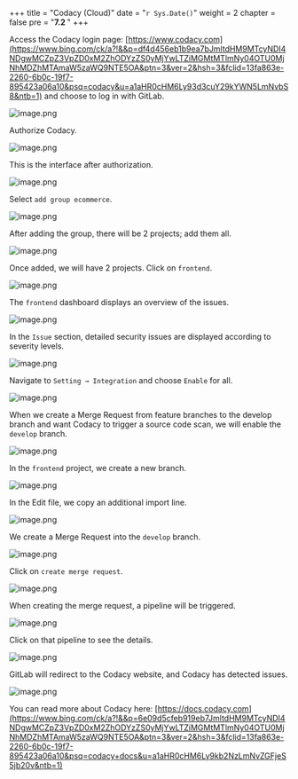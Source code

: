 +++
title = "Codacy (Cloud)"
date = "`r Sys.Date()`" 
weight = 2
chapter = false
pre = "<b>7.2 </b>"
+++

Access the Codacy login page: [https://www.codacy.com](https://www.bing.com/ck/a?!&&p=df4d456eb1b9ea7bJmltdHM9MTcyNDI4NDgwMCZpZ3VpZD0xM2ZhODYzZS0yMjYwLTZiMGMtMTlmNy04OTU0MjNhMDZhMTAmaW5zaWQ9NTE5OA&ptn=3&ver=2&hsh=3&fclid=13fa863e-2260-6b0c-19f7-895423a06a10&psq=codacy&u=a1aHR0cHM6Ly93d3cuY29kYWN5LmNvbS8&ntb=1) and choose to log in with GitLab.

![image.png](/images/7-sast/image%2022.png?featherlight=false&width=60pc)

Authorize Codacy.

![image.png](/images/7-sast/image%2023.png?featherlight=false&width=60pc)

This is the interface after authorization.

![image.png](/images/7-sast/image%2024.png?featherlight=false&width=60pc)

Select `add group ecommerce`.

![image.png](/images/7-sast/image%2025.png?featherlight=false&width=60pc)

After adding the group, there will be 2 projects; add them all.

![image.png](/images/7-sast/image%2026.png?featherlight=false&width=60pc)

Once added, we will have 2 projects. Click on `frontend`.

![image.png](/images/7-sast/image%2027.png?featherlight=false&width=60pc)

The `frontend` dashboard displays an overview of the issues.

![image.png](/images/7-sast/image%2028.png?featherlight=false&width=60pc)

In the `Issue` section, detailed security issues are displayed according to severity levels.

![image.png](/images/7-sast/image%2029.png?featherlight=false&width=60pc)

Navigate to `Setting → Integration` and choose `Enable` for all.

![image.png](/images/7-sast/image%2030.png?featherlight=false&width=60pc)

When we create a Merge Request from feature branches to the develop branch and want Codacy to trigger a source code scan, we will enable the `develop` branch.

![image.png](/images/7-sast/image%2031.png?featherlight=false&width=60pc)

In the `frontend` project, we create a new branch.

![image.png](/images/7-sast/image%2032.png?featherlight=false&width=60pc)

In the Edit file, we copy an additional import line.

![image.png](/images/7-sast/image%2033.png?featherlight=false&width=60pc)

We create a Merge Request into the `develop` branch.

![image.png](/images/7-sast/image%2034.png?featherlight=false&width=60pc)

Click on `create merge request`.

![image.png](/images/7-sast/image%2035.png?featherlight=false&width=60pc)

When creating the merge request, a pipeline will be triggered.

![image.png](/images/7-sast/image%2036.png?featherlight=false&width=60pc)

Click on that pipeline to see the details.

![image.png](/images/7-sast/image%2037.png?featherlight=false&width=60pc)

GitLab will redirect to the Codacy website, and Codacy has detected issues.

![image.png](/images/7-sast/image%2038.png?featherlight=false&width=60pc)

You can read more about Codacy here: [https://docs.codacy.com](https://www.bing.com/ck/a?!&&p=6e09d5cfeb919eb7JmltdHM9MTcyNDI4NDgwMCZpZ3VpZD0xM2ZhODYzZS0yMjYwLTZiMGMtMTlmNy04OTU0MjNhMDZhMTAmaW5zaWQ9NTE5OA&ptn=3&ver=2&hsh=3&fclid=13fa863e-2260-6b0c-19f7-895423a06a10&psq=codacy+docs&u=a1aHR0cHM6Ly9kb2NzLmNvZGFjeS5jb20v&ntb=1)

